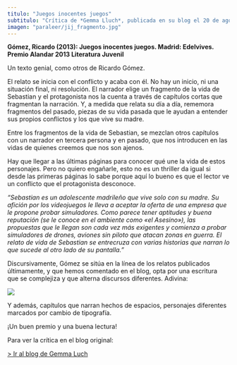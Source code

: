 ```yaml
---
titulo: "Juegos inocentes juegos"
subtitulo: "Crítica de *Gemma Lluch*, publicada en su blog el 20 de agosto de 2013."
imagen: "paraleer/jij_fragmento.jpg"
---
```

 **Gómez, Ricardo (2013): Juegos inocentes juegos. Madrid: Edelvives. Premio Alandar 2013 Literatura Juvenil**

Un texto genial, como otros de Ricardo Gómez.

El relato se inicia con el conflicto y acaba con él. No hay un inicio, ni una situación final, ni resolución. El narrador elige un fragmento de la vida de Sebastian y el protagonista nos la cuenta a través de capítulos cortas que fragmentan la narración. Y, a medida que relata su día a día, rememora fragmentos del pasado, piezas de su vida pasada que le ayudan a entender sus propios conflictos y los que vive su madre.

Entre los fragmentos de la vida de Sebastian, se mezclan otros capítulos con un narrador en tercera persona y en pasado, que nos introducen en las vidas de quienes creemos que nos son ajenos.

Hay que llegar a las últimas páginas para conocer qué une la vida de estos personajes. Pero no quiero engañarle, esto no es un thriller da igual si desde las primeras páginas lo sabe porque aquí lo bueno es que el lector ve un conflicto que el protagonista desconoce.

_“Sebastian es un adolescente madrileño que vive solo con su madre. Su afición por los videojuegos le lleva a aceptar la oferta de una empresa que le propone probar simuladores. Como parece tener aptitudes y buena reputación (se le conoce en el ambiente como «el Asesino»), las propuestas que le llegan son cada vez más exigentes y comienza a probar simuladores de drones, aviones sin piloto que atacan zonas en guerra. El relato de vida de Sebastian se entrecruza con varias historias que narran lo que sucede al otro lado de su pantalla.”_

Discursivamente, Gómez se sitúa en la línea de los relatos publicados últimamente, y que hemos comentado en el blog, opta por una escritura que se complejiza y que alterna discursos diferentes. Adivina:

![](/attachments/0000/1177/jij_gemma.png)

Y además, capítulos que narran hechos de espacios, personajes diferentes marcados por cambio de tipografía.

¡Un buen premio y una buena lectura!

Para ver la crítica en el blog original:

[> Ir al blog de Gemma Luch](http://gemmalluch.com/esp/juegos-inocentes-juegos-ricardo-gomez/)

